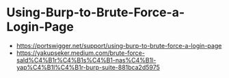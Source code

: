 # Using-Burp-to-Brute-Force-a-Login-Page
- https://portswigger.net/support/using-burp-to-brute-force-a-login-page
- https://yakupseker.medium.com/brute-force-sald%C4%B1r%C4%B1s%C4%B1-nas%C4%B1l-yap%C4%B1l%C4%B1r-burp-suite-881bca2d5975
